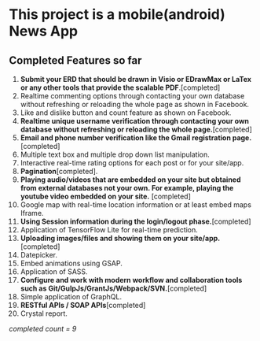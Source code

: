 # This project is a mobile(android) News App
## Completed Features so far
1. **Submit your ERD that should be drawn in Visio or EDrawMax or LaTex or any other tools that provide the scalable PDF**.[completed]
2. Realtime commenting options through contacting your own database without refreshing or reloading the whole page as shown in Facebook.
3. Like and dislike button and count feature as shown on Facebook.
4. **Realtime unique username verification through contacting your own database without refreshing or reloading the whole page.**[completed]
5. **Email and phone number verification like the Gmail registration page.**[completed]
6. Multiple text box and multiple drop down list manipulation.
7. Interactive real-time rating options for each post or for your site/app.
8. **Pagination**[completed].
9. **Playing audio/videos that are embedded on your site but obtained from external databases not your own. For example, playing the youtube video embedded on your site.** [completed]
10. Google map with real-time location information or at least embed maps Iframe.
11. **Using Session information during the login/logout phase.**[completed]
12. Application of TensorFlow Lite for real-time prediction.
13. **Uploading images/files and showing them on your site/app.**[completed]
14. Datepicker.
15. Embed animations using GSAP.
16. Application of SASS.
17. **Configure and work with modern workflow and collaboration tools such as Git/GulpJs/GrantJs/Webpack/SVN.**[completed]
18. Simple application of GraphQL.
19. **RESTful APIs / SOAP APIs**[completed]
20. Crystal report.

*completed count = 9*